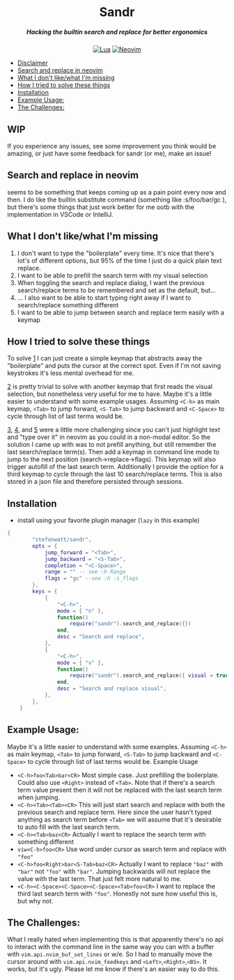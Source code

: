 <div align="center">

# Sandr

##### Hacking the builtin search and replace for better ergonomics

[![Lua](https://img.shields.io/badge/Lua-blue.svg?style=for-the-badge&logo=lua)](http://www.lua.org)
[![Neovim](https://img.shields.io/badge/Neovim%200.5+-green.svg?style=for-the-badge&logo=neovim)](https://neovim.io)

</div>
<!--toc:start-->

-   [Disclaimer](#wip)
-   [Search and replace in neovim](#search-and-replace-in-neovim)
-   [What I don't like/what I'm missing](#what-i-dont-likewhat-im-missing)
-   [How I tried to solve these things](#how-i-tried-to-solve-these-things)
-   [Installation](#installation)
-   [Example Usage:](#example-usage)
-   [The Challenges:](#the-challenges)

<!--toc:end-->

## WIP

If you experience any issues, see some improvement you think would be amazing, or just have some
feedback for sandr (or me), make an issue!

## Search and replace in neovim

seems to be something that keeps coming up as a pain point every now and then. I do like the builtin substitute command (something like :s/foo/bar/gc ), but there's some things that just work better for me ootb with the implementation in VSCode or IntelliJ.

## What I don't like/what I'm missing

<ol>
    <li id="problem_boilerplate">I don't want to type the "boilerplate" every time. It's nice that there's lot's of different options, but 95% of the time I just do a quick plain text replace.</li>
    <li id="problem_visual">I want to be able to prefill the search term with my visual selection</li>
    <li id="problem_remember">When toggling the search and replace dialog, I want the previous search/replace terms to be remembered and set as the default, but...
</li>
    <li id="problem_typing">... I also want to be able to start typing right away if I want to search/replace something different
</li>
    <li id="problem_jump">I want to be able to jump between search and replace term easily with a keymap</li>
</ol>

## How I tried to solve these things

To solve <a href="#problem_boilerplate">1</a> I can just create a simple keymap that abstracts away the "boilerplate" and puts the cursor at the correct spot. Even if I'm not saving keystrokes it's less mental overhead for me.

<a href="#problem_visual">2</a> is pretty trivial to solve with another keymap that first reads the visual selection, but nonetheless very useful for me to have.
Maybe it's a little easier to understand with some example usages. Assuming `<C-h>` as main keymap, `<Tab>` to jump forward, `<S-Tab>` to jump backward and `<C-Space>` to cycle through list of last terms would be.

<a href="#problem_remember">3</a>, <a href="#problem_typing">4</a>, and <a href="#problem_jump">5</a> were a little more challenging since you can't just highlight text and "type over it" in neovim as you could in a non-modal editor. So the solution I came up with was to not prefill anything, but still remember the last search/replace term(s). Then add a keymap in command line mode to jump to the next position (search->replace->flags). This keymap will also trigger autofill of the last search term. Additionally I provide the option for a third keymap to cycle through the last 10 search/replace terms. This is also stored in a json file and therefore persisted through sessions.

## Installation

-   install using your favorite plugin manager (`lazy` in this example)

```lua
{
		"stefanwatt/sandr",
		opts = {
			jump_forward = "<Tab>",
			jump_backward = "<S-Tab>",
			completion = "<C-Space>",
            range = "" -- see :h Range
            flags = "gc" --see :h :s_flags
		},
		keys = {
			{
				"<C-h>",
				mode = { "n" },
				function()
					require("sandr").search_and_replace({})
				end,
				desc = "Search and replace",
			},
			{
				"<C-h>",
				mode = { "v" },
				function()
					require("sandr").search_and_replace({ visual = true })
				end,
				desc = "Search and replace visual",
			},
		},
	}

```

## Example Usage:

Maybe it's a little easier to understand with some examples. Assuming `<C-h>` as main keymap, `<Tab>` to jump forward, `<S-Tab>` to jump backward and `<C-Space>` to cycle through list of last terms would be.
Example Usage

-   `<C-h>foo<Tab>bar<CR>` Most simple case. Just prefilling the boilerplate. Could also use `<Right>` instead of `<Tab>`. Note that if there's a search term value present then it will not be replaced with the last search term when jumping.
-   `<C-h><Tab><Tab><CR>` This will just start search and replace with both the previous search and replace term. Here since the user hasn't typed anything as search term before `<Tab>` we will assume that it's desirable to auto fill with the last search term.
-   `<C-h><Tab>baz<CR>` Actually I want to replace the search term with something different
-   `viw<C-h>foo<CR>` Use word under cursor as search term and replace with `"foo"`
-   `<C-h>foo<Right>bar<S-Tab>baz<CR>` Actually I want to replace `"baz"` with `"bar"` not `"foo"` with `"bar"`. Jumping backwards will not replace the value with the last term. That just felt more natural to me.
-   `<C-h><C-Space><C-Space><C-Space><Tab>foo<CR>` I want to replace the third last search term with `"foo"`. Honestly not sure how useful this is, but why not.

## The Challenges:

What I really hated when implementing this is that apparently there's no api to interact with the command line in the same way you can with a buffer with `vim.api.nvim_buf_set_lines` or w/e. So I had to manually move the cursor around with `vim.api.nvim_feedkeys` and `<Left>`,`<Right>`,`<BS>`. It works, but it's ugly. Please let me know if there's an easier way to do this.
